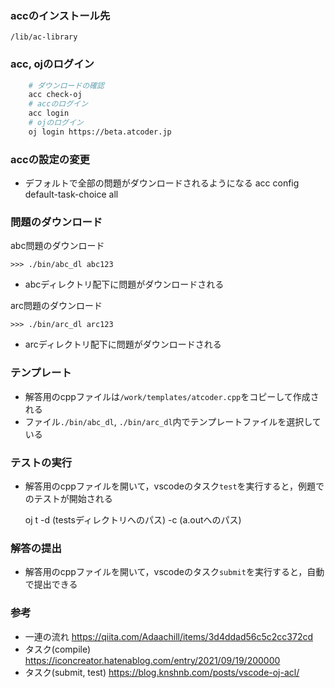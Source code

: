 <!-- nodejsをダウンロードしていることでコンテナがでかくなってしまっている(要修正) 
-> ac-libraryはzipファイルからインストールすることも可能 -->
<!-- abc, arc以外のコンテストをotherにまとめておきたいのでabc_dl, arc_dl, other_dlに分けている -->

### accのインストール先
`/lib/ac-library`

### acc, ojのログイン
```bash
    # ダウンロードの確認
    acc check-oj 
    # accのログイン
    acc login
    # ojのログイン
    oj login https://beta.atcoder.jp
```

### accの設定の変更
- デフォルトで全部の問題がダウンロードされるようになる
    acc config default-task-choice all

### 問題のダウンロード
abc問題のダウンロード

    >>> ./bin/abc_dl abc123

- abcディレクトリ配下に問題がダウンロードされる

arc問題のダウンロード

    >>> ./bin/arc_dl arc123

- arcディレクトリ配下に問題がダウンロードされる

### テンプレート
- 解答用のcppファイルは`/work/templates/atcoder.cpp`をコピーして作成される
- ファイル`./bin/abc_dl`, `./bin/arc_dl`内でテンプレートファイルを選択している

### テストの実行
- 解答用のcppファイルを開いて，vscodeのタスク`test`を実行すると，例題でのテストが開始される
    
    oj t -d (testsディレクトリへのパス) -c (a.outへのパス)

### 解答の提出
- 解答用のcppファイルを開いて，vscodeのタスク`submit`を実行すると，自動で提出できる

### 参考
- 一連の流れ
https://qiita.com/Adaachill/items/3d4ddad56c5c2cc372cd
- タスク(compile)
https://iconcreator.hatenablog.com/entry/2021/09/19/200000
- タスク(submit, test)
https://blog.knshnb.com/posts/vscode-oj-acl/